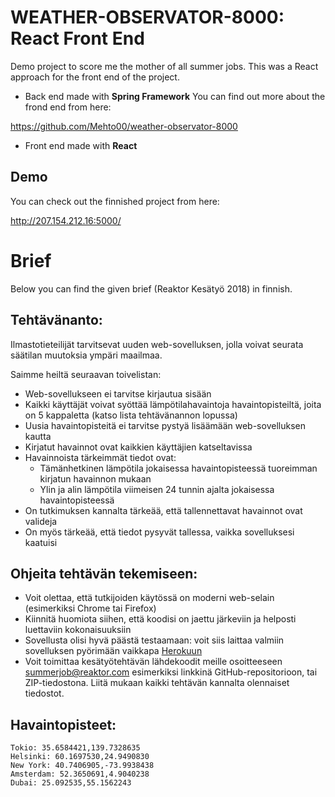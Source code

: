 # WEATHER-OBSERVATOR-8000: React Front End

Demo project to score me the mother of all summer jobs. This was a React approach for the front end of the project.

- Back end made with **Spring Framework** You can find out more about the frond end from here:

https://github.com/Mehto00/weather-observator-8000

- Front end made with **React** 

## Demo

You can check out the finnished project from here:

http://207.154.212.16:5000/

# Brief

Below you can find the given brief (Reaktor Kesätyö 2018) in finnish.

## Tehtävänanto:

Ilmastotieteilijät tarvitsevat uuden web-sovelluksen, jolla voivat seurata säätilan muutoksia ympäri maailmaa.

Saimme heiltä seuraavan toivelistan:

- Web-sovellukseen ei tarvitse kirjautua sisään
- Kaikki käyttäjät voivat syöttää lämpötilahavaintoja havaintopisteiltä, joita on 5 kappaletta (katso lista tehtävänannon lopussa)
- Uusia havaintopisteitä ei tarvitse pystyä lisäämään web-sovelluksen kautta
- Kirjatut havainnot ovat kaikkien käyttäjien katseltavissa
- Havainnoista tärkeimmät tiedot ovat:
  - Tämänhetkinen lämpötila jokaisessa havaintopisteessä tuoreimman kirjatun havainnon mukaan
  - Ylin ja alin lämpötila viimeisen 24 tunnin ajalta jokaisessa havaintopisteessä
- On tutkimuksen kannalta tärkeää, että tallennettavat havainnot ovat valideja
- On myös tärkeää, että tiedot pysyvät tallessa, vaikka sovelluksesi kaatuisi

## Ohjeita tehtävän tekemiseen:

- Voit olettaa, että tutkijoiden käytössä on moderni web-selain (esimerkiksi Chrome tai Firefox)
- Kiinnitä huomiota siihen, että koodisi on jaettu järkeviin ja helposti luettaviin kokonaisuuksiin
- Sovellusta olisi hyvä päästä testaamaan: voit siis laittaa valmiin sovelluksen pyörimään vaikkapa [Herokuun](https://www.heroku.com/)
- Voit toimittaa kesätyötehtävän lähdekoodit meille osoitteeseen summerjob@reaktor.com esimerkiksi linkkinä GitHub-repositorioon, tai ZIP-tiedostona. Liitä mukaan kaikki tehtävän kannalta olennaiset tiedostot.

## Havaintopisteet:

```
Tokio: 35.6584421,139.7328635
Helsinki: 60.1697530,24.9490830
New York: 40.7406905,-73.9938438
Amsterdam: 52.3650691,4.9040238
Dubai: 25.092535,55.1562243